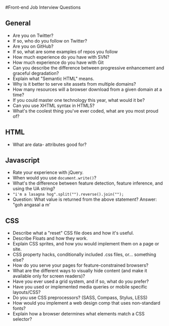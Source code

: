 #Front-end Job Interview Questions

## General
* Are you on Twitter?
 * If so, who do you follow on Twitter?
* Are you on GitHub?
 * If so, what are some examples of repos you follow
* How much experience do you have with SVN?
* How much experience do you have with Git
* Can you describe the difference between progressive enhancement and graceful degradation?
* Explain what "Semantic HTML" means.
* Why is it better to serve site assets from multiple domains?
 * How many resources will a browser download from a given domain at a time?
* If you could master one technology this year, what would it be?
* Can you use XHTML syntax in HTML5?
* What's the coolest thing you've ever coded, what are you most proud of?

## HTML
* What are data- attributes good for?

## Javascript 
* Rate your experience with jQuery.
* When would you use `document.write()`?
* What's the difference between feature detection, feature inference, and using the UA string?
* `"i'm a lasagna hog".split("").reverse().join("");`
 * Question: What value is returned from the above statement? Answer: "goh angasal a m'

## CSS
* Describe what a "reset" CSS file does and how it's useful.
* Describe Floats and how they work.
* Explain CSS sprites, and how you would implement them on a page or site.
* CSS property hacks, conditionally included .css files, or... something else?
* How do you serve your pages for feature-constrained browsers?
* What are the different ways to visually hide content (and make it available only for screen readers)?
* Have you ever used a grid system, and if so, what do you prefer?
* Have you used or implemented media queries or mobile specific layouts/CSS?
* Do you use CSS preprocessors? (SASS, Compass, Stylus, LESS)
* How would you implement a web design comp that uses non-standard fonts?
* Explain how a browser determines what elements match a CSS selector?
